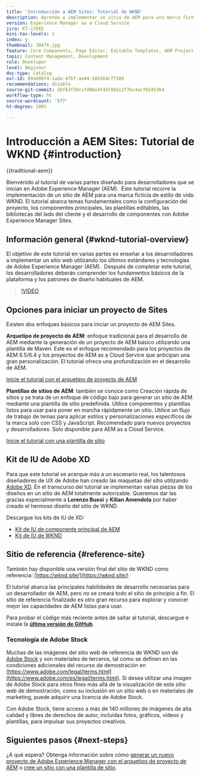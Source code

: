 ```yaml
---
title: 'Introducción a AEM Sites: Tutorial de WKND'
description: Aprenda a implementar un sitio de AEM para una marca ficticia de estilo de vida, WKND. Obtenga información detallada sobre temas fundamentales de Experience Manager, como la configuración de proyectos, los arquetipos de Maven, los componentes principales, las plantillas editables, las bibliotecas de cliente y el desarrollo de componentes.
version: Experience Manager as a Cloud Service
jira: KT-13565
mini-toc-levels: 1
index: y
thumbnail: 30476.jpg
feature: Core Components, Page Editor, Editable Templates, AEM Project Archetype
topic: Content Management, Development
role: Developer
level: Beginner
doc-type: Catalog
exl-id: 09a600f4-1ada-4fb7-ae44-586364cff389
recommendations: disable
source-git-commit: dbf63f30ccfd06e4f4d7883c2f7bc4ac78245364
workflow-type: ht
source-wordcount: '577'
ht-degree: 100%

---
```


# Introducción a AEM Sites: Tutorial de WKND {#introduction}

{{traditional-aem}}

Bienvenido al tutorial de varias partes diseñado para desarrolladores que se inician en Adobe Experience Manager (AEM).  Este tutorial recorre la implementación de un sitio de AEM para una marca ficticia de estilo de vida: WKND. El tutorial abarca temas fundamentales como la configuración del proyecto, los componentes principales, las plantillas editables, las bibliotecas del lado del cliente y el desarrollo de componentes con Adobe Experience Manager Sites.

## Información general {#wknd-tutorial-overview}

El objetivo de este tutorial en varias partes es enseñar a los desarrolladores a implementar un sitio web utilizando los últimos estándares y tecnologías de Adobe Experience Manager (AEM).  Después de completar este tutorial, los desarrolladores deberán comprender los fundamentos básicos de la plataforma y los patrones de diseño habituales de AEM.

>[!VIDEO](https://video.tv.adobe.com/v/35876?quality=12&learn=on&captions=spa)

## Opciones para iniciar un proyecto de Sites

Existen dos enfoques básicos para iniciar un proyecto de AEM Sites.

**Arquetipo de proyecto de AEM**: enfoque tradicional para el desarrollo de AEM mediante la generación de un proyecto de AEM básico utilizando una plantilla de Maven. Este es el enfoque recomendado para los proyectos de AEM 6.5/6.4 y los proyectos de AEM as a Cloud Service que anticipan una gran personalización. El tutorial ofrece una profundización en el desarrollo de AEM.

[Inicie el tutorial con el arquetipo de proyecto de AEM](./project-archetype/overview.md)

**Plantillas de sitios de AEM**: también se conoce como Creación rápida de sitios y se trata de un enfoque de código bajo para generar un sitio de AEM mediante una plantilla de sitio predefinida. Utilice componentes y plantillas listos para usar para poner en marcha rápidamente un sitio. Utilice un flujo de trabajo de temas para aplicar estilos y personalizaciones específicos de la marca solo con CSS y JavaScript. Recomendado para nuevos proyectos y desarrolladores. Solo disponible para AEM as a Cloud Service.

[Inicie el tutorial con una plantilla de sitio](./site-template/create-site.md)

## Kit de IU de Adobe XD

Para que este tutorial se acerque más a un escenario real, los talentosos diseñadores de UX de Adobe han creado las maquetas del sitio utilizando [Adobe XD](https://www.adobe.com/products/xd.html). En el transcurso del tutorial se implementan varias piezas de los diseños en un sitio de AEM totalmente autorizable. Queremos dar las gracias especialmente a **Lorenzo Buosi** y **Kilian Amendola** por haber creado el hermoso diseño del sitio de WKND.

Descargue los kits de IU de XD:

* [Kit de IU de componente principal de AEM](assets/overview/AEM-CoreComponents-UI-Kit.xd)
* [Kit de IU de WKND](https://github.com/adobe/aem-guides-wknd/releases/download/aem-guides-wknd-0.0.2/AEM_UI-kit-WKND.xd)

## Sitio de referencia {#reference-site}

También hay disponible una versión final del sitio de WKND como referencia: [https://wknd.site/](https://wknd.site/)

El tutorial abarca las principales habilidades de desarrollo necesarias para un desarrollador de AEM, pero *no* se creará todo el sitio de principio a fin. El sitio de referencia finalizado es otro gran recurso para explorar y conocer mejor las capacidades de AEM listas para usar.

Para probar el código más reciente antes de saltar al tutorial, descargue e instale la **[última versión de GitHub](https://github.com/adobe/aem-guides-wknd/releases/latest)**.

### Tecnología de Adobe Stock

Muchas de las imágenes del sitio web de referencia de WKND son de [Adobe Stock](https://stock.adobe.com/) y son materiales de terceros, tal como se definen en las condiciones adicionales del recurso de demostración en [https://www.adobe.com/legal/terms.html](https://www.adobe.com/es/legal/terms.html). Si desea utilizar una imagen de Adobe Stock para otros fines más allá de la visualización de este sitio web de demostración, como su inclusión en un sitio web o en materiales de marketing, puede adquirir una licencia de Adobe Stock.

Con Adobe Stock, tiene acceso a más de 140 millones de imágenes de alta calidad y libres de derechos de autor, incluidas fotos, gráficos, vídeos y plantillas, para impulsar sus proyectos creativos.

## Siguientes pasos {#next-steps}

¿A qué espera? Obtenga información sobre cómo [generar un nuevo proyecto de Adobe Experience Manager con el arquetipo de proyecto de AEM](./project-archetype/overview.md) o [cree un sitio con una plantilla de sitio](./site-template/create-site.md).
